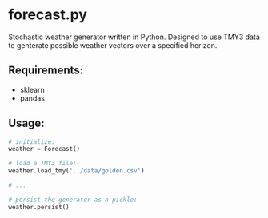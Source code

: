 # forecast.py
Stochastic weather generator written in Python. Designed to use TMY3 data to
genterate possible weather vectors over a specified horizon.

## Requirements:
* sklearn
* pandas

## Usage:
```python
# initialize:
weather = Forecast()

# load a TMY3 file:
weather.load_tmy('../data/golden.csv')

# ...

# persist the generator as a pickle:
weather.persist()
```